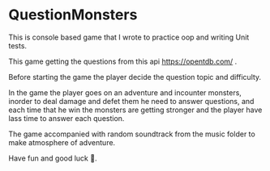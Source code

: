 # QuestionMonsters

This is console based game that I wrote to practice oop and writing Unit tests.

This game getting the questions from this api https://opentdb.com/ .


Before starting the game the player decide the question topic and difficulty.

In the game the player goes on an adventure and incounter monsters, inorder to deal damage and defet them he need to answer questions, and each time that he win the monsters are getting stronger and the player have lass time to answer each question.

The game accompanied with random soundtrack from the music folder to make atmosphere of adventure.

Have fun and good luck 🌋.
